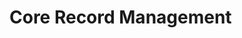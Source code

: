 # Core Record Management

<object data="../../../../diagrams/out/core-record-management.svg#darkable" type="image/svg+xml"></object>
